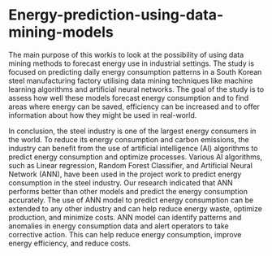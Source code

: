 # Energy-prediction-using-data-mining-models

The main purpose of this workis to look at the possibility of using data mining methods to forecast energy use in industrial settings. The study is focused on predicting daily energy consumption patterns in a South Korean steel manufacturing factory utilising data mining techniques like machine learning algorithms and artificial neural networks. The goal of the study is to assess how well these models forecast energy consumption and to find areas where energy can be saved, efficiency can be increased and to offer information about how they might be used in real-world.  

In conclusion, the steel industry is one of the largest energy consumers in the world. To reduce its energy consumption and carbon emissions, the industry can benefit from the use of artificial intelligence (AI) algorithms to predict energy consumption and optimize processes. Various AI algorithms, such as Linear regression, Random Forest Classifier, and Artificial Neural Network (ANN), have been used in the project work to predict energy consumption in the steel industry. Our research indicated that ANN performs better than other models and predict the energy consumption accurately. The use of ANN model to predict energy consumption can be extended to any other industry and can help reduce energy waste, optimize production, and minimize costs. ANN model can identify patterns and anomalies in energy consumption data and alert operators to take corrective action. This can help reduce energy consumption, improve energy efficiency, and reduce costs.
